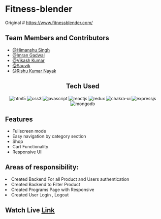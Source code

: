 # Fitness-blender
Original # https://www.fitnessblender.com/





## Team Members and Contributors

- [@Himanshu Singh](https://github.com/HimanshuSingh1407)
- [@Imran Gadwal](https://github.com/imrangadwal10)
- [@Vikash Kumar](https://github.com/vikashkr-byte)
- [@Sauvik](https://github.com/iam-souvik)
- [@Rishu Kumar Nayak](https://github.com/rishunayak)


<div align="center">
<h2>Tech Used</h2>
<img src="https://img.shields.io/badge/html5-%23E34F26.svg?style=for-the-badge&logo=html5&logoColor=white" align="center" alt="html5">
<img src = "https://img.shields.io/badge/css3-%231572B6.svg?style=for-the-badge&logo=css3&logoColor=white" align="center" alt="css3">
<img src ="https://img.shields.io/badge/javascript-%23323330.svg?style=for-the-badge&logo=javascript&logoColor=%23F7DF1E" align="center" alt="javascript">
<img src="https://img.shields.io/badge/React-20232A?style=for-the-badge&logo=react&logoColor=61DAFB"  align="center" alt="reactjs" />
<img src="https://img.shields.io/badge/Redux-593D88?style=for-the-badge&logo=redux&logoColor=white"  align="center" alt="redux" />
<img src = "https://img.shields.io/badge/chakra ui-%234ED1C5.svg?style=for-the-badge&logo=chakraui&logoColor=white" align="center" alt="chakra-ui"/>
<img src="https://img.shields.io/badge/Express.js-000000?style=for-the-badge&logo=express&logoColor=white" align="center" alt="expressjs"/>
<img src="https://img.shields.io/badge/MongoDB-4EA94B?style=for-the-badge&logo=mongodb&logoColor=white" align="center" alt="mongodb"/>

</div>


## Features

- Fullscreen mode
- Easy navigation by category section
- Shop
- Cart Functionality
- Responsive UI

<div>
<h2>Areas of responsibility:</h2>
<li>Created Backend For all Product and Users authentication</li>
<li>Created Backend to Filter Product</li>
<li>Created Programs Page with Responsive</li>
<li>Created  User Login , Logout </li>
</div>

<h2>Watch Live <a href="https://fitnesscenter1.netlify.app">Link</a></h2>







